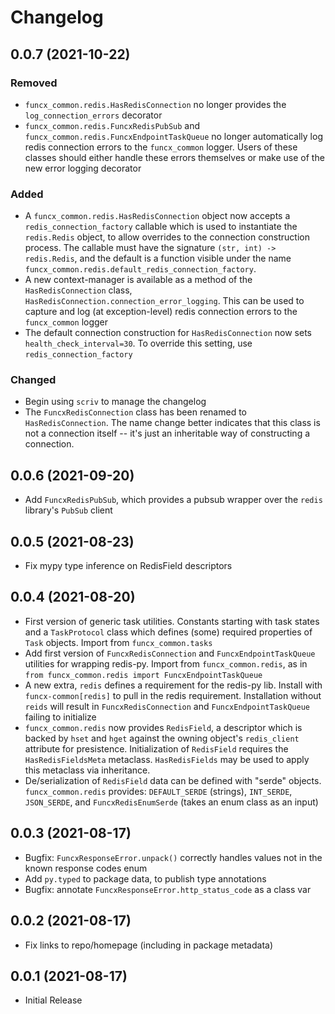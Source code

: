 # Changelog

<!-- scriv-insert-here -->

## 0.0.7 (2021-10-22)

### Removed

- `funcx_common.redis.HasRedisConnection` no longer provides the
  `log_connection_errors` decorator
- `funcx_common.redis.FuncxRedisPubSub` and `funcx_common.redis.FuncxEndpointTaskQueue`
  no longer automatically log redis connection errors to the `funcx_common` logger. Users
  of these classes should either handle these errors themselves or make use of the new
  error logging decorator

### Added

- A `funcx_common.redis.HasRedisConnection` object now accepts a
  `redis_connection_factory` callable which is used to instantiate the `redis.Redis`
  object, to allow overrides to the connection construction process. The callable
  must have the signature `(str, int) -> redis.Redis`, and the default
  is a function visible under the name
  `funcx_common.redis.default_redis_connection_factory`.
- A new context-manager is available as a method of the `HasRedisConnection` class,
  `HasRedisConnection.connection_error_logging`. This can be used to capture
  and log (at exception-level) redis connection errors to the `funcx_common` logger
- The default connection construction for `HasRedisConnection` now sets
  `health_check_interval=30`. To override this setting, use
  `redis_connection_factory`

### Changed

- Begin using `scriv` to manage the changelog
- The `FuncxRedisConnection` class has been renamed to
  `HasRedisConnection`. The name change better indicates that this class
  is not a connection itself -- it's just an inheritable way of constructing
  a connection.

## 0.0.6 (2021-09-20)

- Add `FuncxRedisPubSub`, which provides a pubsub wrapper over the
  `redis` library's `PubSub` client

## 0.0.5 (2021-08-23)

- Fix mypy type inference on RedisField descriptors

## 0.0.4 (2021-08-20)

- First version of generic task utilities. Constants starting with task states
  and a `TaskProtocol` class which defines (some) required properties of
  `Task` objects. Import from `funcx_common.tasks`
- Add first version of `FuncxRedisConnection` and `FuncxEndpointTaskQueue`
  utilities for wrapping redis-py. Import from `funcx_common.redis`, as in
  `from funcx_common.redis import FuncxEndpointTaskQueue`
- A new extra, `redis` defines a requirement for the redis-py lib. Install with
  `funcx-common[redis]` to pull in the redis requirement. Installation
  without `reids` will result in `FuncxRedisConnection` and
  `FuncxEndpointTaskQueue` failing to initialize
- `funcx_common.redis` now provides `RedisField`, a descriptor which is backed by
  `hset` and `hget` against the owning object's `redis_client` attribute for
  presistence. Initialization of `RedisField` requires the `HasRedisFieldsMeta`
  metaclass. `HasRedisFields` may be used to apply this metaclass via
  inheritance.
- De/serialization of `RedisField` data can be defined with "serde" objects.
  `funcx_common.redis` provides: `DEFAULT_SERDE` (strings), `INT_SERDE`,
  `JSON_SERDE`, and `FuncxRedisEnumSerde` (takes an enum class as an input)

## 0.0.3 (2021-08-17)

- Bugfix: `FuncxResponseError.unpack()` correctly handles values not in the
  known response codes enum
- Add `py.typed` to package data, to publish type annotations
- Bugfix: annotate `FuncxResponseError.http_status_code` as a class var

## 0.0.2 (2021-08-17)

- Fix links to repo/homepage (including in package metadata)

## 0.0.1 (2021-08-17)

- Initial Release
